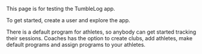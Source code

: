 This page is for testing the TumbleLog app. 

To get started, create a user and explore the app. 

There is a default program for athletes, so anybody can get started tracking their sessions. 
Coaches has the option to create clubs, add athletes, make default programs and assign programs to your athletes. 
